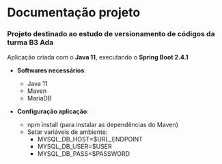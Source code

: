 # Documentação projeto

### Projeto destinado ao estudo de versionamento de códigos da turma B3 Ada

Aplicação criada com o **Java 11**, executando o **Spring Boot 2.4.1**

- **Softwares necessários**:
  - Java 11
  - Maven
  - MariaDB

- **Configuração aplicação**:
  - npm install (para instalar as dependências do Maven)
  - Setar variáveis de ambiente:
    - MYSQL_DB_HOST=$URL_ENDPOINT
    - MYSQL_DB_USER=$USER
    - MYSQL_DB_PASS=$PASSWORD